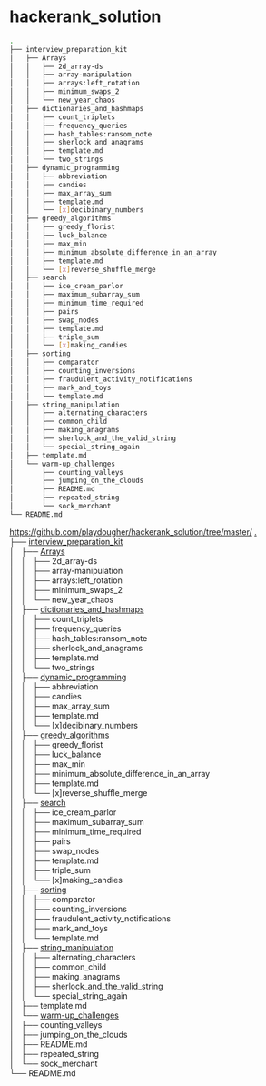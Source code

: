 # hackerank_solution

```bash
.
├── interview_preparation_kit
│   ├── Arrays
│   │   ├── 2d_array-ds
│   │   ├── array-manipulation
│   │   ├── arrays:left_rotation
│   │   ├── minimum_swaps_2
│   │   └── new_year_chaos
│   ├── dictionaries_and_hashmaps
│   │   ├── count_triplets
│   │   ├── frequency_queries
│   │   ├── hash_tables:ransom_note
│   │   ├── sherlock_and_anagrams
│   │   ├── template.md
│   │   └── two_strings
│   ├── dynamic_programming
│   │   ├── abbreviation
│   │   ├── candies
│   │   ├── max_array_sum
│   │   ├── template.md
│   │   └── [x]decibinary_numbers
│   ├── greedy_algorithms
│   │   ├── greedy_florist
│   │   ├── luck_balance
│   │   ├── max_min
│   │   ├── minimum_absolute_difference_in_an_array
│   │   ├── template.md
│   │   └── [x]reverse_shuffle_merge
│   ├── search
│   │   ├── ice_cream_parlor
│   │   ├── maximum_subarray_sum
│   │   ├── minimum_time_required
│   │   ├── pairs
│   │   ├── swap_nodes
│   │   ├── template.md
│   │   ├── triple_sum
│   │   └── [x]making_candies
│   ├── sorting
│   │   ├── comparator
│   │   ├── counting_inversions
│   │   ├── fraudulent_activity_notifications
│   │   ├── mark_and_toys
│   │   └── template.md
│   ├── string_manipulation
│   │   ├── alternating_characters
│   │   ├── common_child
│   │   ├── making_anagrams
│   │   ├── sherlock_and_the_valid_string
│   │   └── special_string_again
│   ├── template.md
│   └── warm-up_challenges
│       ├── counting_valleys
│       ├── jumping_on_the_clouds
│       ├── README.md
│       ├── repeated_string
│       └── sock_merchant
└── README.md
```
https://github.com/playdougher/hackerank_solution/tree/master/
[.](https://github.com/playdougher/hackerank_solution)  
├── [interview_preparation_kit](https://github.com/playdougher/hackerank_solution/tree/master/interview_preparation_kit)  
│   ├── [Arrays](https://github.com/playdougher/hackerank_solution/tree/master/interview_preparation_kit/Arrays)  
│   │   ├── 2d_array-ds  
│   │   ├── array-manipulation  
│   │   ├── arrays:left_rotation  
│   │   ├── minimum_swaps_2  
│   │   └── new_year_chaos  
│   ├── [dictionaries_and_hashmaps](https://github.com/playdougher/hackerank_solution/tree/master/interview_preparation_kit/dictionaries_and_hashmaps)  
│   │   ├── count_triplets  
│   │   ├── frequency_queries  
│   │   ├── hash_tables:ransom_note    
│   │   ├── sherlock_and_anagrams  
│   │   ├── template.md  
│   │   └── two_strings  
│   ├── [dynamic_programming](https://github.com/playdougher/hackerank_solution/tree/master/interview_preparation_kit/dynamic_programming)  
│   │   ├── abbreviation  
│   │   ├── candies  
│   │   ├── max_array_sum  
│   │   ├── template.md  
│   │   └── [x]decibinary_numbers  
│   ├── [greedy_algorithms](https://github.com/playdougher/hackerank_solution/tree/master/interview_preparation_kit/greedy_algorithms)  
│   │   ├── greedy_florist  
│   │   ├── luck_balance  
│   │   ├── max_min  
│   │   ├── minimum_absolute_difference_in_an_array  
│   │   ├── template.md  
│   │   └── [x]reverse_shuffle_merge  
│   ├── [search](https://github.com/playdougher/hackerank_solution/tree/master/interview_preparation_kit/search)  
│   │   ├── ice_cream_parlor  
│   │   ├── maximum_subarray_sum  
│   │   ├── minimum_time_required  
│   │   ├── pairs  
│   │   ├── swap_nodes  
│   │   ├── template.md  
│   │   ├── triple_sum  
│   │   └── [x]making_candies  
│   ├── [sorting](https://github.com/playdougher/hackerank_solution/tree/master/interview_preparation_kit/sorting)  
│   │   ├── comparator  
│   │   ├── counting_inversions  
│   │   ├── fraudulent_activity_notifications  
│   │   ├── mark_and_toys  
│   │   └── template.md  
│   ├── [string_manipulation](https://github.com/playdougher/hackerank_solution/tree/master/interview_preparation_kit/string_manipulation)  
│   │   ├── alternating_characters  
│   │   ├── common_child  
│   │   ├── making_anagrams  
│   │   ├── sherlock_and_the_valid_string  
│   │   └── special_string_again  
│   ├── template.md  
│   └── [warm-up_challenges](https://github.com/playdougher/hackerank_solution/tree/master/interview_preparation_kit/warm-up_challenges)  
│       ├── counting_valleys  
│       ├── jumping_on_the_clouds  
│       ├── README.md  
│       ├── repeated_string  
│       └── sock_merchant  
└── README.md  
